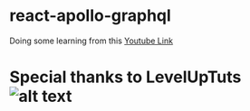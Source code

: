 # react-apollo-graphql
Doing some learning from this [Youtube Link](https://www.youtube.com/watch?v=m0TC5DcFHDY&list=PLLnpHn493BHFTDL9M1PKnxQwBwOZ8J-h4)

# Special thanks to LevelUpTuts ![alt text](https://yt3.ggpht.com/a-/ACSszfF_2hzTBwVXh7UUXe5kqfgwvTqDdukcNhPwgA=s88-mo-c-c0xffffffff-rj-k-no)
